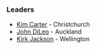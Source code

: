 ### Leaders

* [Kim Carter](mailto://kim.carter@owasp.org) - Christchurch
* [John DiLeo](mailto://john.dileo@owasp.org) - Auckland
* [Kirk Jackson](mailto://kirk.jackson@owasp.org) - Wellington
